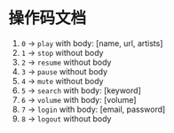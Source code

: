 # 操作码文档

1. `0` -> `play` with body: [name, url, artists]
2. `1` -> `stop` without body
3. `2` -> `resume` without body
4. `3` -> `pause` without body
5. `4` -> `mute` without body
6. `5` -> `search` with body: [keyword]
7. `6` -> `volume` with body: [volume]
8. `7` -> `login` with body: [email, password]
9. `8` -> `logout` without body